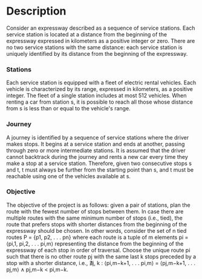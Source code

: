 # Description 

Consider an expressway described as a sequence of service stations. Each service station is located at a distance from the beginning of the expressway expressed in kilometers as a positive integer or zero. There are no two service stations with the same distance: each service station is uniquely identified by its distance from the beginning of the expressway.

### Stations

Each service station is equipped with a fleet of electric rental vehicles. Each vehicle is characterized by its range, expressed in kilometers, as a positive integer. The fleet of a single station includes at most 512 vehicles. When renting a car from station s, it is possible to reach all those whose distance from s is less than or equal to the vehicle's range.

### Journey

A journey is identified by a sequence of service stations where the driver makes stops. It begins at a service station and ends at another, passing through zero or more intermediate stations. It is assumed that the driver cannot backtrack during the journey and rents a new car every time they make a stop at a service station. Therefore, given two consecutive stops s and t, t must always be further from the starting point than s, and t must be reachable using one of the vehicles available at s.

### Objective

The objective of the project is as follows: given a pair of stations, plan the route with the fewest number of stops between them. In case there are multiple routes with the same minimum number of stops (i.e., tied), the route that prefers stops with shorter distances from the beginning of the expressway should be chosen. In other words, consider the set of n tied routes P = {p1, p2, . . . pn} where each route is a tuple of m elements pi = ⟨pi,1, pi,2, . . . pi,m⟩ representing the distance from the beginning of the expressway of each stop in order of traversal. Choose the unique route pi such that there is no other route pj with the same last k stops preceded by a stop with a shorter distance, i.e., ∄j, k : ⟨pi,m−k+1, . . . pi,m⟩ = ⟨pj,m−k+1, . . . pj,m⟩ ∧ pj,m−k < pi,m−k.

